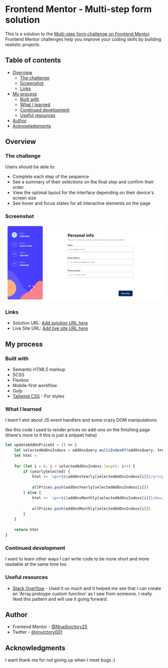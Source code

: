 # Frontend Mentor - Multi-step form solution

This is a solution to the [Multi-step form challenge on Frontend Mentor](https://www.frontendmentor.io/challenges/multistep-form-YVAnSdqQBJ). Frontend Mentor challenges help you improve your coding skills by building realistic projects. 

## Table of contents

- [Overview](#overview)
  - [The challenge](#the-challenge)
  - [Screenshot](#screenshot)
  - [Links](#links)
- [My process](#my-process)
  - [Built with](#built-with)
  - [What I learned](#what-i-learned)
  - [Continued development](#continued-development)
  - [Useful resources](#useful-resources)
- [Author](#author)
- [Acknowledgments](#acknowledgments)

## Overview

### The challenge

Users should be able to:

- Complete each step of the sequence
- See a summary of their selections on the final step and confirm their order
- View the optimal layout for the interface depending on their device's screen size
- See hover and focus states for all interactive elements on the page

### Screenshot

![](./assets/images/multistepformscreenshot.jpeg)


### Links

- Solution URL: [Add solution URL here](https://www.frontendmentor.io/solutions/multistep-form-FydP-WVaI9)
- Live Site URL: [Add live site URL here](https://multi-step-form-victory.vercel.app/)

## My process

### Built with

- Semantic HTML5 markup
- SCSS 
- Flexbox
- Mobile-first workflow
- Gulp
- [Tailwind CSS](https://tailwindcss.com/) - For styles


### What I learned
I learn't alot about JS event handlers and some crazy DOM manipulations

like this code I used to render prices on add-ons on the finishing page (there's more to it this is just a snippet haha)
```js
let updateAddOnPriceUI = () => {
    let selectedAdOnsIndexs = addOnsQuery.multiIndexOf(addOnsQuery, true)
    let html = ``

    for (let i = 0; i < selectedAdOnsIndexs.length; i++) {
        if (yearlySelected) {
            html += `<p>+$${addOnsYearly[selectedAdOnsIndexs[i]]}/yr</p>
            `
            allPrices.push(addOnsYearly[selectedAdOnsIndexs[i]])
        } else {
            html += `<p>+$${addOnsMonthly[selectedAdOnsIndexs[i]]}/mo</p>
            `
            allPrices.push(addOnsMonthly[selectedAdOnsIndexs[i]])
        }
    }

    return html
}

```


### Continued development

I want to learn other ways I can write code to be more short and more readable at the same time too


### Useful resources

- [Stack Overflow](https://stackoverflow.com/) - Used it so much and it helped me see that I can create an 'Array.protoype custom function' as I saw from someone. I really liked this pattern and will use it going forward.


## Author

- Frontend Mentor - [@Nnadivictory25](https://www.frontendmentor.io/profile/Nnadivictory25)
- Twitter - [@nnvictory001](https://www.twitter.com/nnvictory001)


## Acknowledgments

I want thank me for not giving up when I meet bugs :)

